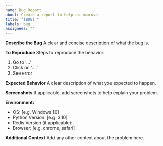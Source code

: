 ```yaml
---
name: Bug Report
about: Create a report to help us improve
title: "[BUG] "
labels: bug
assignees: ""
---
```


**Describe the Bug**
A clear and concise description of what the bug is.

**To Reproduce**
Steps to reproduce the behavior:

1. Go to '...'
2. Click on '....'
3. See error

**Expected Behavior**
A clear description of what you expected to happen.

**Screenshots**
If applicable, add screenshots to help explain your problem.

**Environment:**

- OS: [e.g. Windows 10]
- Python Version: [e.g. 3.10]
- Redis Version (if applicable):
- Browser: [e.g. chrome, safari]

**Additional Context**
Add any other context about the problem here.

